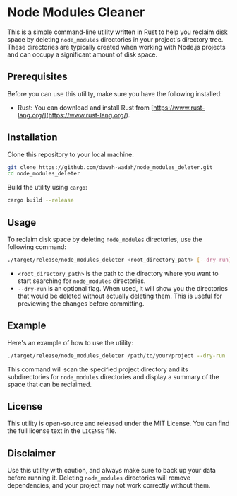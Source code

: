 # Node Modules Cleaner

This is a simple command-line utility written in Rust to help you reclaim disk space by deleting `node_modules` directories in your project's directory tree. These directories are typically created when working with Node.js projects and can occupy a significant amount of disk space.

## Prerequisites

Before you can use this utility, make sure you have the following installed:

- Rust: You can download and install Rust from [https://www.rust-lang.org/](https://www.rust-lang.org/).

## Installation

Clone this repository to your local machine:

```bash
git clone https://github.com/dawah-wadah/node_modules_deleter.git
cd node_modules_deleter
```

Build the utility using `cargo`:

```bash
cargo build --release
```

## Usage

To reclaim disk space by deleting `node_modules` directories, use the following command:

```bash
./target/release/node_modules_deleter <root_directory_path> [--dry-run]
```

- `<root_directory_path>` is the path to the directory where you want to start searching for `node_modules` directories.
- `--dry-run` is an optional flag. When used, it will show you the directories that would be deleted without actually deleting them. This is useful for previewing the changes before committing.

## Example

Here's an example of how to use the utility:

```bash
./target/release/node_modules_deleter /path/to/your/project --dry-run
```

This command will scan the specified project directory and its subdirectories for `node_modules` directories and display a summary of the space that can be reclaimed.

## License

This utility is open-source and released under the MIT License. You can find the full license text in the `LICENSE` file.

## Disclaimer

Use this utility with caution, and always make sure to back up your data before running it. Deleting `node_modules` directories will remove dependencies, and your project may not work correctly without them.
